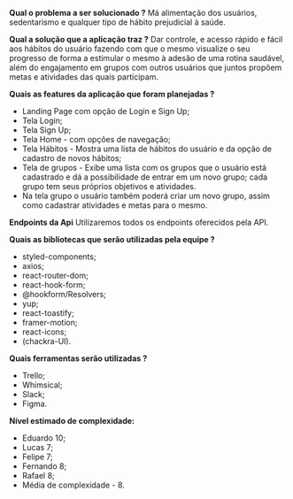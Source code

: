 **Qual o problema a ser solucionado ?**
Má alimentação dos usuários, sedentarismo e qualquer tipo de hábito prejudicial à saúde.

**Qual a solução que a aplicação traz ?**
Dar controle, e acesso rápido e fácil aos hábitos do usuário fazendo com que o mesmo visualize o seu progresso de forma a estimular o mesmo à adesão de uma rotina saudável, além do engajamento em grupos com outros usuários que juntos propõem metas e atividades das quais participam.

**Quais as features da aplicação que foram planejadas ?**
- Landing Page com opção de Login e Sign Up;
- Tela Login;
- Tela Sign Up;
- Tela Home - com opções de navegação;
- Tela Hábitos - Mostra uma lista de hábitos do usuário e da opção de cadastro de novos hábitos;
- Tela de grupos - Exibe uma lista com os grupos que o usuário está cadastrado e dá a possibilidade de entrar em um novo grupo; cada grupo tem seus próprios objetivos e atividades.
- Na tela grupo o usuário também poderá criar um novo grupo, assim como cadastrar atividades e metas para o mesmo.


**Endpoints da Api**
Utilizaremos todos os endpoints oferecidos pela API.

**Quais as bibliotecas que serão utilizadas pela equipe ?**
- styled-components;
- axios;
- react-router-dom;
- react-hook-form;
- @hookform/Resolvers;
- yup;
- react-toastify;
- framer-motion;
- react-icons;
- (chackra-UI).


**Quais ferramentas serão utilizadas ?**
- Trello;
- Whimsical;
- Slack;
- Figma.


**Nível estimado de complexidade:**
- Eduardo 10;
- Lucas 7;
- Felipe 7;
- Fernando 8;
- Rafael 8;
- Média de complexidade - 8.


